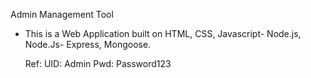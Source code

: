 Admin Management Tool 

- This is a Web Application built on HTML, CSS, Javascript- Node.js, Node.Js- Express, Mongoose.


   Ref:
  UID: Admin
  Pwd: Password123
